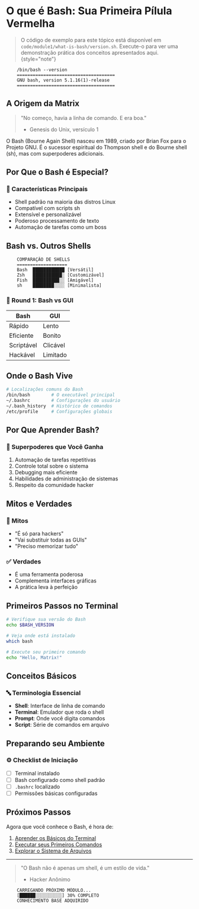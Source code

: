 # O que é Bash: Sua Primeira Pílula Vermelha

> O código de exemplo para este tópico está disponível em `code/module1/what-is-bash/version.sh`. Execute-o para ver uma demonstração prática dos conceitos apresentados aqui.
> {style="note"}

```ascii
    /bin/bash --version
    =====================================
    GNU bash, version 5.1.16(1)-release
    =====================================
```

## A Origem da Matrix

> "No começo, havia a linha de comando. E era boa."
> - Genesis do Unix, versículo 1

O Bash (Bourne Again Shell) nasceu em 1989, criado por Brian Fox para o Projeto GNU. É o sucessor espiritual do Thompson shell e do Bourne shell (sh), mas com superpoderes adicionais.

## Por Que o Bash é Especial?

### 🚀 Características Principais
- Shell padrão na maioria das distros Linux
- Compatível com scripts sh
- Extensível e personalizável
- Poderoso processamento de texto
- Automação de tarefas como um boss

## Bash vs. Outros Shells

```ascii
    COMPARAÇÃO DE SHELLS
    ===================
    Bash  ████████████ [Versátil]
    Zsh   ███████████░ [Customizável]
    Fish  ██████████░░ [Amigável]
    sh    ████████░░░░ [Minimalista]
```

### 🥊 Round 1: Bash vs GUI
| Bash | GUI |
|------|-----|
| Rápido | Lento |
| Eficiente | Bonito |
| Scriptável | Clicável |
| Hackável | Limitado |

## Onde o Bash Vive

```bash
# Localizações comuns do Bash
/bin/bash        # O executável principal
~/.bashrc        # Configurações do usuário
~/.bash_history  # Histórico de comandos
/etc/profile     # Configurações globais
```

## Por Que Aprender Bash?

### 💪 Superpoderes que Você Ganha
1. Automação de tarefas repetitivas
2. Controle total sobre o sistema
3. Debugging mais eficiente
4. Habilidades de administração de sistemas
5. Respeito da comunidade hacker

## Mitos e Verdades

### 🤔 Mitos
- "É só para hackers"
- "Vai substituir todas as GUIs"
- "Preciso memorizar tudo"

### ✅ Verdades
- É uma ferramenta poderosa
- Complementa interfaces gráficas
- A prática leva à perfeição

## Primeiros Passos no Terminal

```bash
# Verifique sua versão do Bash
echo $BASH_VERSION

# Veja onde está instalado
which bash

# Execute seu primeiro comando
echo "Hello, Matrix!"
```

## Conceitos Básicos

### 🔤 Terminologia Essencial
- **Shell**: Interface de linha de comando
- **Terminal**: Emulador que roda o shell
- **Prompt**: Onde você digita comandos
- **Script**: Série de comandos em arquivo

## Preparando seu Ambiente

### ⚙️ Checklist de Iniciação
- [ ] Terminal instalado
- [ ] Bash configurado como shell padrão
- [ ] `.bashrc` localizado
- [ ] Permissões básicas configuradas

## Próximos Passos

Agora que você conhece o Bash, é hora de:
1. [Aprender os Básicos do Terminal](terminal-basics.md)
2. [Executar seus Primeiros Comandos](first-commands.md)
3. [Explorar o Sistema de Arquivos](file-system.md)

---

> "O Bash não é apenas um shell, é um estilo de vida."
> - Hacker Anônimo

```ascii
    CARREGANDO PRÓXIMO MÓDULO...
    [██████░░░░░░░░░░] 30% COMPLETO
    CONHECIMENTO BASE ADQUIRIDO
```
